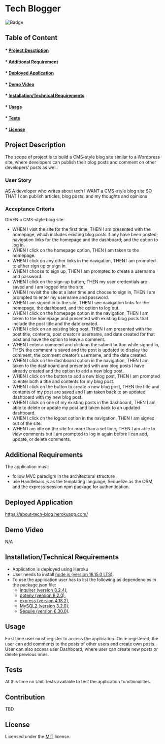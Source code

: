 # Tech Blogger

![Badge](https://img.shields.io/badge/license-MIT-green?style=plastic&logo=appveyor)

## Table of Content
#### * [Project Desctiption](#description)
#### * [Additional Requirement](#requirements)
#### * [Deployed Application](#application)
#### * [Demo Video](#video)
#### * [Installation/Technical Requirements](#installation)
#### * [Usage](#usage)
#### * [Tests](#tests)
#### * [License](#license)


## Project Description
The scope of project is to build a CMS-style blog site similar to a Wordpress site, where developers can publish their blog posts and comment on other developers’ posts as well. 

### User Story
AS A developer who writes about tech 
I WANT a CMS-style blog site 
SO THAT I can publish articles, blog posts, and my thoughts and opinions


### Acceptance Criteria
GIVEN a CMS-style blog site:

- WHEN I visit the site for the first time, THEN I am presented with the homepage, which includes existing blog posts if any have been posted; navigation links for the homepage and the dashboard; and the option to log in.
- WHEN I click on the homepage option, THEN I am taken to the homepage.
- WHEN I click on any other links in the navigation, THEN I am prompted to either sign up or sign in.
- WHEN I choose to sign up, THEN I am prompted to create a username and password.
- WHEN I click on the sign-up button, THEN my user credentials are saved and I am logged into the site.
- WHEN I revisit the site at a later time and choose to sign in, THEN I am prompted to enter my username and password.
- WHEN I am signed in to the site, THEN I see navigation links for the homepage, the dashboard, and the option to log out.
- WHEN I click on the homepage option in the navigation, THEN I am taken to the homepage and presented with existing blog posts that include the post title and the date created.
- WHEN I click on an existing blog post, THEN I am presented with the post title, contents, post creator’s username, and date created for that post and have the option to leave a comment.
- WHEN I enter a comment and click on the submit button while signed in, THEN the comment is saved and the post is updated to display the comment, the comment creator’s username, and the date created.
- WHEN I click on the dashboard option in the navigation, THEN I am taken to the dashboard and presented with any blog posts I have already created and the option to add a new blog post.
- WHEN I click on the button to add a new blog post, THEN I am prompted to enter both a title and contents for my blog post.
- WHEN I click on the button to create a new blog post, THEN the title and contents of my post are saved and I am taken back to an updated dashboard with my new blog post.
- WHEN I click on one of my existing posts in the dashboard, THEN I am able to delete or update my post and taken back to an updated dashboard.
- WHEN I click on the logout option in the navigation, THEN I am signed out of the site.
- WHEN I am idle on the site for more than a set time, THEN I am able to view comments but I am prompted to log in again before I can add, update, or delete comments.

 
## Additional Requirements
The application must:
- follow MVC paradigm in the architectural structure
- use Handlebars.js as the templating language, Sequelize as the ORM, and the express-session npm package for authentication.


## Deployed Application
https://about-tech-blog.herokuapp.com/


## Demo Video
N/A


## Installation/Technical Requirements
- Application is deployed using Heroku
- User needs to install [node.js (version 18.15.0 LTS)](https://nodejs.org/en/).
- To use the application user has to list the following as dependencies in the package.json file:
  - [inquirer (version 8.2.4)](https://www.npmjs.com/package/inquirer/v/8.2.4),
  - [dotenv (version 8.2.0)](https://www.npmjs.com/package/dotenv/v/8.2.0),
  - [express (version 4.18.2)](https://www.npmjs.com/package/express),
  - [MySQL2 (version 3.2.0)](https://www.npmjs.com/package/mysql2),
  - [Sequile (version 6.30.0)](https://www.npmjs.com/package/sequelize).


## Usage
First time user must register to access the application. Once registered, the user can add comments to the posts  of other users and create own posts. 
User can also access user Dashboard, where user can create new posts or delete previous ones. 


## Tests
At this time no Unit Tests available to test the application functionalities. 


## Contribution
TBD


## License
Licensed under the [MIT](https://choosealicense.com/licenses/mit/) license.
